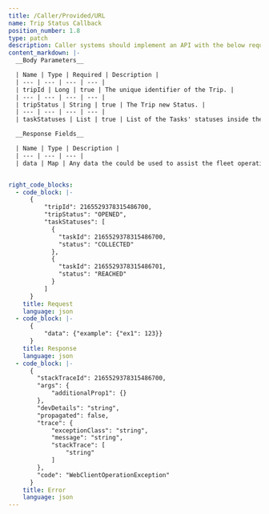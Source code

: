 ```yaml
---
title: /Caller/Provided/URL
name: Trip Status Callback
position_number: 1.8
type: patch
description: Caller systems should implement an API with the below request body (request body have extra parameters then the below but the below are the caller system concern) and provide it's URL while requesting Pilot.
content_markdown: |-
  __Body Parameters__

  | Name | Type | Required | Description |
  | --- | --- | --- | --- |
  | tripId | Long | true | The unique identifier of the Trip. |
  | --- | --- | --- | --- |
  | tripStatus | String | true | The Trip new Status. |
  | --- | --- | --- | --- |
  | taskStatuses | List | true | List of the Tasks' statuses inside the Trip. |

  __Response Fields__

  | Name | Type | Description |
  | --- | --- | --- | 
  | data | Map | Any data the could be used to assist the fleet operation. |


right_code_blocks:
  - code_block: |-
      {
          "tripId": 2165529378315486700,
          "tripStatus": "OPENED",
          "taskStatuses": [
            {
              "taskId": 2165529378315486700,
              "status": "COLLECTED"
            },
            {
              "taskId": 2165529378315486701,
              "status": "REACHED"
            }
          ]
      }
    title: Request
    language: json
  - code_block: |-
      {
          "data": {"example": {"ex1": 123}}
      }
    title: Response
    language: json
  - code_block: |-
      {
        "stackTraceId": 2165529378315486700,
        "args": {
            "additionalProp1": {}
        },
        "devDetails": "string",
        "propagated": false,
        "trace": {
            "exceptionClass": "string",
            "message": "string",
            "stackTrace": [
                "string"
            ]
        },
        "code": "WebClientOperationException"
      }
    title: Error
    language: json
---
```




